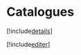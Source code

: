 # Catalogues

[!include[details](catalogues.details.autogen.md)]

[!include[editer](catalogues.editer.autogen.md)]


































